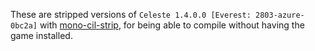 These are stripped versions of `Celeste 1.4.0.0 [Everest: 2803-azure-0bc2a]` with [mono-cil-strip](https://github.com/mono/mono/tree/master/mcs/tools/cil-strip), for being able to compile without having the game installed.
